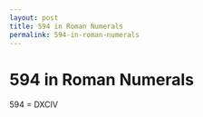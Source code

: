```yaml
---
layout: post
title: 594 in Roman Numerals
permalink: 594-in-roman-numerals
---
```


# 594 in Roman Numerals

594 = DXCIV
